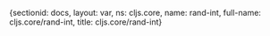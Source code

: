 {sectionid: docs, layout: var, ns: cljs.core, name: rand-int, full-name: cljs.core/rand-int,
  title: cljs.core/rand-int}

